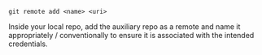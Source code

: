 ```
git remote add <name> <uri>
```

Inside your local repo, add the auxiliary repo as a remote and name it appropriately / conventionally to ensure it is associated with the intended credentials.
